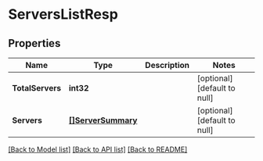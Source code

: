 # ServersListResp

## Properties
Name | Type | Description | Notes
------------ | ------------- | ------------- | -------------
**TotalServers** | **int32** |  | [optional] [default to null]
**Servers** | [**[]ServerSummary**](ServerSummary.md) |  | [optional] [default to null]

[[Back to Model list]](../README.md#documentation-for-models) [[Back to API list]](../README.md#documentation-for-api-endpoints) [[Back to README]](../README.md)

